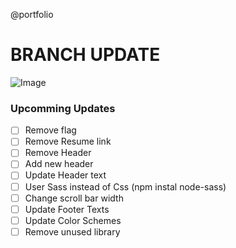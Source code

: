 @portfolio

# BRANCH UPDATE

![Image](https://www.pakkabaniya.ml/static/media/hero-img.2ec26ea8.jpg "lishugupta")

### Upcomming Updates

- [ ] Remove flag
- [ ] Remove Resume link
- [ ] Remove Header
- [ ] Add new header
- [ ] Update Header text
- [ ] User Sass instead of Css (npm instal node-sass)
- [ ] Change scroll bar width
- [ ] Update Footer Texts
- [ ] Update Color Schemes
- [ ] Remove unused library
